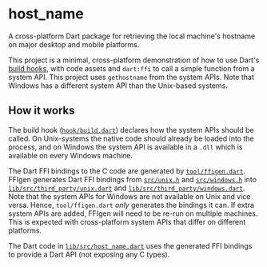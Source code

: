 # host_name

A cross-platform Dart package for retrieving the local machine's hostname on
major desktop and mobile platforms.

This project is a minimal, cross-platform demonstration of how to use Dart's
[build hooks][], with code assets and `dart:ffi` to call a simple function from
a system API. This project uses `gethostname` from the system APIs. Note that
Windows has a different system API than the Unix-based systems.

[build hooks]: https://dart.dev/tools/hooks

## How it works

The build hook ([`hook/build.dart`](hook/build.dart)) declares how the system
APIs should be called. On Unix-systems the native code should already be loaded
into the process, and on Windows the system API is available in a `.dll` which
is available on every Windows machine.

The Dart FFI bindings to the C code are generated by
[`tool/ffigen.dart`](tool/ffigen.dart). FFIgen generates Dart FFI bindings from
[`src/unix.h`](src/unix.h) and [`src/windows.h`](src/windows.h) into
[`lib/src/third_party/unix.dart`](lib/src/third_party/unix.dart) and
[`lib/src/third_party/windows.dart`](lib/src/third_party/windows.dart). Note
that the system APIs for Windows are not available on Unix and vice versa.
Hence, `tool/ffigen.dart` _only_ generates the bindings it can. If extra system
APIs are added, FFIgen will need to be re-run on multiple machines. This is
expected with cross-platform system APIs that differ on different platforms.

The Dart code in [`lib/src/host_name.dart`](lib/src/host_name.dart) uses the
generated FFI bindings to provide a Dart API (not exposing any C types).
